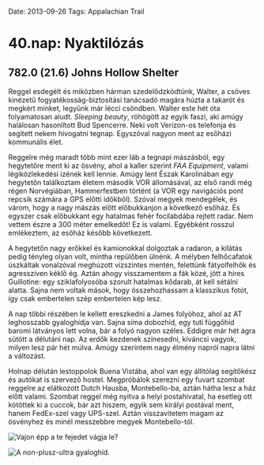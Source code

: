 Date: 2013-09-26
Tags: Appalachian Trail

# 40.nap:  Nyaktilózás

## 782.0 (21.6) Johns Hollow Shelter

Reggel esdegélt és miközben hárman szedelődzködtünk, Walter, a csöves kinézetű fogyatékosság-biztosítási tanácsadó magára húzta a takarót és megkért minket, legyünk már lécci csöndben. Walter este hét óta folyamatosan aludt. *Sleeping beauty*, röhögött az egyik faszi, aki amúgy halálosan hasonlított Bud Spencerre. Neki volt Verizon-os telefonja és segített nekem hívogatni tegnap. Egyszóval nagyon ment az esőházi kommunális élet.

Reggelre még maradt több mint ezer láb a tegnapi mászásból, egy hegytetőre ment ki az ösvény, ahol a kaller szerint *FAA Equipment*, valami légiközlekedési izének kell lennie. Amúgy lent Észak Karolinában egy hegytetőn találkoztam életem második VOR állomásával, az első randi még régen Norvégiában, Hammerfestben történt (a VOR egy navigációs pont repcsik számára a GPS előtti időkből). Szóval megyek mendegélek, és várom, hogy a nagy mászás előtt előbukkanjon a következő esőház. És egyszer csak előbukkant egy hatalmas fehér focilabdába rejtett radar. Nem vettem észre a 300 méter emelkedőt! Ez is valami. Egyébként rosszul emlékeztem, az esőház később következett.

A hegytetőn nagy erőkkel és kamionokkal dolgoztak a radaron, a kilátás pedig tényleg olyan volt, mintha repülőben ülnénk. A mélyben felhőcafatok úszkáltak vonalzóval meghúzott vízszintes mentén, felettünk fátyolfelhők és agresszíven kéklő ég. Aztán ahogy visszamentem a fák közé, jött a híres Guillotine: egy sziklafolyosóba szorult hatalmas kődarab, át kell sétálni alatta. Sajna nem voltak mások, hogy összehozhassam a klasszikus fotót, így csak embertelen szép embertelen kép lesz.

A nap többi részében le kellett ereszkedni a James folyóhoz, ahol az AT leghosszabb gyaloghídja van. Sajna sima dobozhíd, egy tuti függőhíd baromi látványos lett volna, bár a folyó nagyon széles. Eddigre már hét ágra sütött a délutáni nap. Az erdők kezdenek színesedni, kíváncsi vagyok, milyen lesz pár hét múlva. Amúgy szerintem nagy élmény napról napra látni a változást.

Holnap délután lestoppolok Buena Vistába, ahol van egy állítólag segítőkész és autókat is szervező hostel. Megpróbálok szerezni egy fuvart szombat reggelre az elátkozott Dutch Hausba, Montebello-ba, aztán hátha lesz a ház előtt valami. Szombat reggel még nyitva a helyi postahivatal, ha esetleg ott kötöttek ki a cuccok, bár azt hiszem, egyik sem királyi postával ment, hanem FedEx-szel vagy UPS-szel. Aztán visszavitetem magam az ösvényhez és minél messzebbre megyek Montebello-tól.

![Vajon épp a te fejedet vágja le?](https://lh3.googleusercontent.com/-xKQKP8ak8aQ/UoU6EXaO8fI/AAAAAAAALg8/qtFTNU8W1MQ/s720-Ic42/20130926_100031.jpg)

![A non-plusz-ultra gyaloghíd.](https://lh3.googleusercontent.com/-DCN8Iywtwfc/UoU6Emxw31I/AAAAAAAALhU/hS7fO67RznQ/s720-Ic42/20130926_160726.jpg)